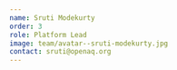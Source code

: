 ```yaml
---
name: Sruti Modekurty
order: 3
role: Platform Lead
image: team/avatar--sruti-modekurty.jpg
contact: sruti@openaq.org
---
```

